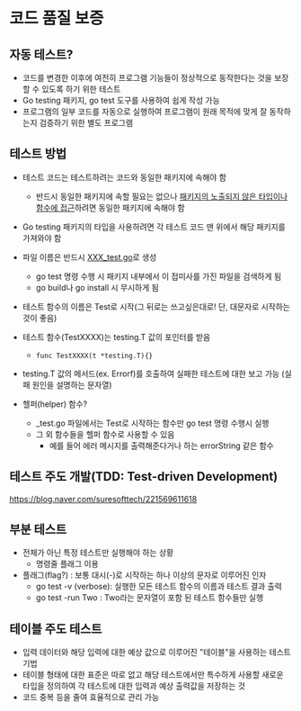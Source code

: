 # 코드 품질 보증

## 자동 테스트?

- 코드를 변경한 이후에 여전히 프로그램 기능들이 정상적으로 동작한다는 것을 보장할 수 있도록 하기 위한 테스트
- Go testing 패키지, go test 도구를 사용하여 쉽게 작성 가능
- 프로그램의 일부 코드를 자동으로 실행하여 프로그램이 원래 목적에 맞게 잘 동작하는지 검증하기 위한 별도 프로그램



## 테스트 방법

- 테스트 코드는 테스트하려는 코드와 동일한 패키지에 속해야 함
  - 반드시 동일한 패키지에 속할 필요는 없으나 <u>패키지의 노출되지 않은 타입이나 함수에 접근</u>하려면 동일한 패키지에 속해야 함

- Go testing 패키지의 타입을 사용하려면 각 테스트 코드 맨 위에서 해당 패키지를 가져와야 함
- 파일 이름은 반드시 <u>XXX_test.go</u>로 생성
  - go test 명령 수행 시 패키지 내부에서 이 접미사를 가진 파일을 검색하게 됨
  - go build나 go install 시 무시하게 됨

- 테스트 함수의 이름은 Test로 시작(그 뒤로는 쓰고싶은대로! 단, 대문자로 시작하는 것이 좋음)

- 테스트 함수(TestXXXX)는 testing.T 값의 포인터를 받음

  - ```
    func TestXXXX(t *testing.T){}
    ```

- testing.T 값의 메서드(ex. Errorf)를 호출하여 실패한 테스트에 대한 보고 가능 (실패 원인을 설명하는 문자열)
- 헬퍼(helper) 함수?
  - _test.go 파일에서는 Test로 시작하는 함수만 go test 명령 수행시 실행
  - 그 외 함수들을 헬퍼 함수로 사용할 수 있음
    - 예를 들어 에러 메시지를 출력해준다거나 하는 errorString 같은 함수



## 테스트 주도 개발(TDD: Test-driven Development)

https://blog.naver.com/suresofttech/221569611618



## 부분 테스트

- 전체가 아닌 특정 테스트만 실행해야 하는 상황
  - 명령줄 플래그 이용
- 플래그(flag?) : 보통 대시(-)로 시작하는 하나 이상의 문자로 이루어진 인자
  - go test -v (verbose): 실행한 모든 테스트 함수의 이름과 테스트 결과 출력
  - go test -run Two : Two라는 문자열이 포함 된 테스트 함수들만 실행



## 테이블 주도 테스트

- 입력 데이터와 해당 입력에 대한 예상 값으로 이루어진 "테이블"을 사용하는 테스트 기법
- 테이블 형태에 대한 표준은 따로 없고 해당 테스트에서만 특수하게 사용할 새로운 타입을 정의하여 각 테스트에 대한 입력과 예상 출력값을 저장하는 것
- 코드 중복 등을 줄여 효율적으로 관리 가능

